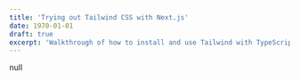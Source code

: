 ```yaml
---
title: 'Trying out Tailwind CSS with Next.js'
date: 1970-01-01
draft: true
excerpt: 'Walkthrough of how to install and use Tailwind with TypeScript Next.js'
---
```


null

